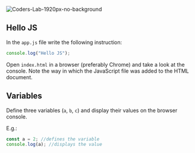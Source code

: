 ![Coders-Lab-1920px-no-background](https://user-images.githubusercontent.com/30623667/104709394-2cabee80-571f-11eb-9518-ea6a794e558e.png)


## Hello JS

In the `app.js` file write the following instruction:

```js
console.log("Hello JS");
```

Open `index.html` in a browser (preferably Chrome) and take a look at the console. Note the way in which the JavaScript file was added to the HTML document.


## Variables

Define three variables (`a`, `b`, `c`) and display their values on the browser console.

E.g.:

```js
const a = 2; //defines the variable
console.log(a); //displays the value
```
